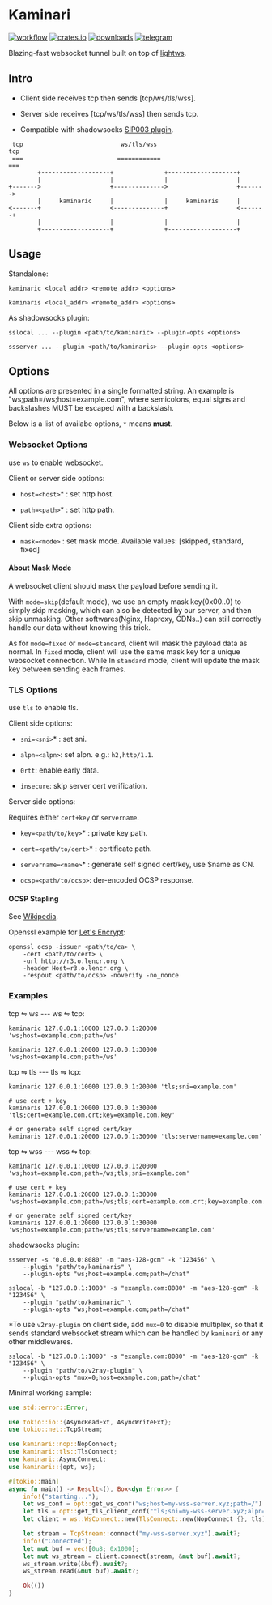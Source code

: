 # Kaminari

[![workflow](https://github.com/zephyrchien/kaminari/workflows/release/badge.svg)](https://github.com/zephyrchien/kaminari/actions)
[![crates.io](https://img.shields.io/crates/v/kaminari.svg)](https://crates.io/crates/kaminari)
[![downloads](https://img.shields.io/github/downloads/zephyrchien/kaminari/total?color=green)](https://github.com/zephyrchien/kaminari/releases)
[![telegram](https://img.shields.io/badge/-telegram-blue?style=flat&color=grey&logo=telegram)](https://t.me/+zKbZTvQE2XtiYmIx)

Blazing-fast websocket tunnel built on top of [lightws](https://github.com/zephyrchien/lightws).

## Intro

- Client side receives tcp then sends [tcp/ws/tls/wss].

- Server side receives [tcp/ws/tls/wss] then sends tcp.

- Compatible with shadowsocks [SIP003 plugin](https://shadowsocks.org/guide/sip003.html).

```text
 tcp                           ws/tls/wss                           tcp
 ===                          ============                          ===
        +-------------------+              +-------------------+
        |                   |              |                   |
+------->                   +-------------->                   +------->
        |     kaminaric     |              |     kaminaris     |
<-------+                   <--------------+                   <-------+
        |                   |              |                   |
        +-------------------+              +-------------------+       
```

## Usage

Standalone:

```shell
kaminaric <local_addr> <remote_addr> <options>

kaminaris <local_addr> <remote_addr> <options>
```

As shadowsocks plugin:

```shell
sslocal ... --plugin <path/to/kaminaric> --plugin-opts <options>

ssserver ... --plugin <path/to/kaminaris> --plugin-opts <options>
```

## Options

All options are presented in a single formatted string. An example is "ws;path=/ws;host=example.com", where semicolons, equal signs and backslashes MUST be escaped with a backslash.

Below is a list of availabe options, `*` means **must**.

### Websocket Options

use `ws` to enable websocket.

Client or server side options:

- `host=<host>`* : set http host.

- `path=<path>`* : set http path.

Client side extra options:

- `mask=<mode>` : set mask mode. Available values: [skipped, standard, fixed]

#### About Mask Mode

A websocket client should mask the payload before sending it.

With `mode=skip`(default mode), we use an empty mask key(0x00..0) to simply skip masking, which can also be detected by our server, and then skip unmasking. Other softwares(Nginx, Haproxy, CDNs..) can still correctly handle our data without knowing this trick.

As for `mode=fixed` or `mode=standard`, client will mask the payload data as normal. In `fixed` mode, client will use the same mask key for a unique websocket connection. While In `standard` mode, client will update the mask key between sending each frames.

### TLS Options

use `tls` to enable tls.

Client side options:

- `sni=<sni>`* : set sni.

- `alpn=<alpn>`: set alpn. e.g.: `h2,http/1.1`.

- `0rtt`: enable early data.

- `insecure`: skip server cert verification.

Server side options:

Requires either `cert+key` or `servername`.

- `key=<path/to/key>`* : private key path.

- `cert=<path/to/cert>`* : certificate path.

- `servername=<name>`* : generate self signed cert/key, use $name as CN.

- `ocsp=<path/to/ocsp>`: der-encoded OCSP response.

#### OCSP Stapling

See [Wikipedia](https://en.wikipedia.org/wiki/OCSP_stapling).

Openssl example for [Let's Encrypt](https://letsencrypt.org/):

```shell
openssl ocsp -issuer <path/to/ca> \
    -cert <path/to/cert> \
    -url http://r3.o.lencr.org \
    -header Host=r3.o.lencr.org \
    -respout <path/to/ocsp> -noverify -no_nonce
```

### Examples

tcp ⇋ ws --- ws ⇋ tcp:

```shell
kaminaric 127.0.0.1:10000 127.0.0.1:20000 'ws;host=example.com;path=/ws'

kaminaris 127.0.0.1:20000 127.0.0.1:30000 'ws;host=example.com;path=/ws'
```

tcp ⇋ tls --- tls ⇋ tcp:

```shell
kaminaric 127.0.0.1:10000 127.0.0.1:20000 'tls;sni=example.com'

# use cert + key
kaminaris 127.0.0.1:20000 127.0.0.1:30000 'tls;cert=example.com.crt;key=example.com.key'

# or generate self signed cert/key
kaminaris 127.0.0.1:20000 127.0.0.1:30000 'tls;servername=example.com'
```

tcp ⇋ wss --- wss ⇋ tcp:

```shell
kaminaric 127.0.0.1:10000 127.0.0.1:20000 'ws;host=example.com;path=/ws;tls;sni=example.com'

# use cert + key
kaminaris 127.0.0.1:20000 127.0.0.1:30000 'ws;host=example.com;path=/ws;tls;cert=example.com.crt;key=example.com.key'

# or generate self signed cert/key
kaminaris 127.0.0.1:20000 127.0.0.1:30000 'ws;host=example.com;path=/ws;tls;servername=example.com'
```

shadowsocks plugin:

```shell
ssserver -s "0.0.0.0:8080" -m "aes-128-gcm" -k "123456" \
    --plugin "path/to/kaminaris" \
    --plugin-opts "ws;host=example.com;path=/chat"
```

```shell
sslocal -b "127.0.0.1:1080" -s "example.com:8080" -m "aes-128-gcm" -k "123456" \
    --plugin "path/to/kaminaric" \
    --plugin-opts "ws;host=example.com;path=/chat"
```

*To use `v2ray-plugin` on client side, add `mux=0` to disable multiplex, so that it sends standard websocket stream which can be handled by `kaminari` or any other middlewares.

```shell
sslocal -b "127.0.0.1:1080" -s "example.com:8080" -m "aes-128-gcm" -k "123456" \
    --plugin "path/to/v2ray-plugin" \
    --plugin-opts "mux=0;host=example.com;path=/chat"
```

Minimal working sample:

```rust
use std::error::Error;

use tokio::io::{AsyncReadExt, AsyncWriteExt};
use tokio::net::TcpStream;

use kaminari::nop::NopConnect;
use kaminari::tls::TlsConnect;
use kaminari::AsyncConnect;
use kaminari::{opt, ws};

#[tokio::main]
async fn main() -> Result<(), Box<dyn Error>> {
    info!("starting...");
    let ws_conf = opt::get_ws_conf("ws;host=my-wss-server.xyz;path=/").unwrap();
    let tls = opt::get_tls_client_conf("tls;sni=my-wss-server.xyz;alpn=h2,http/1.1").unwrap();
    let client = ws::WsConnect::new(TlsConnect::new(NopConnect {}, tls), ws_conf);

    let stream = TcpStream::connect("my-wss-server.xyz").await?;
    info!("Connected");
    let mut buf = vec![0u8; 0x1000];
    let mut ws_stream = client.connect(stream, &mut buf).await?;
    ws_stream.write(&buf).await?;
    ws_stream.read(&mut buf).await?;

    Ok(())
}

```
